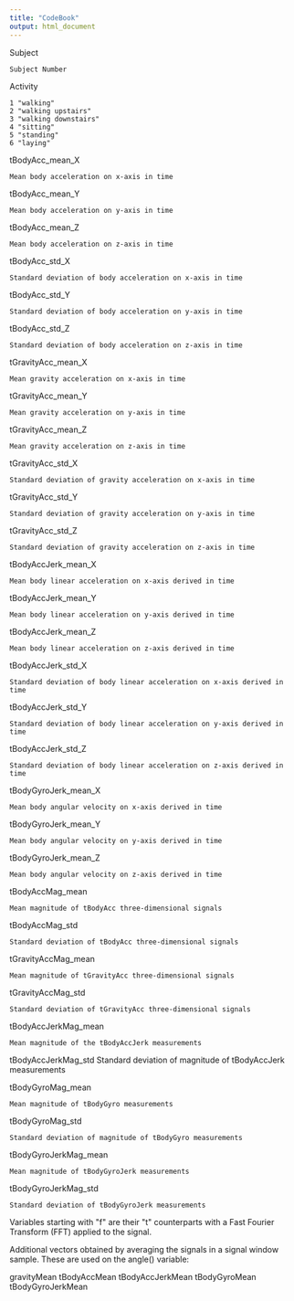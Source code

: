 ```yaml
---
title: "CodeBook"
output: html_document
---
```


Subject

    Subject Number
    
Activity

    1 "walking"
    2 "walking upstairs"
    3 "walking downstairs"
    4 "sitting"
    5 "standing"
    6 "laying"
    
tBodyAcc_mean_X

    Mean body acceleration on x-axis in time
    
tBodyAcc_mean_Y

    Mean body acceleration on y-axis in time
    
tBodyAcc_mean_Z

    Mean body acceleration on z-axis in time
    
tBodyAcc_std_X

    Standard deviation of body acceleration on x-axis in time
    
tBodyAcc_std_Y

    Standard deviation of body acceleration on y-axis in time
    
tBodyAcc_std_Z

    Standard deviation of body acceleration on z-axis in time
    
tGravityAcc_mean_X

    Mean gravity acceleration on x-axis in time
    
tGravityAcc_mean_Y

    Mean gravity acceleration on y-axis in time
    
tGravityAcc_mean_Z

    Mean gravity acceleration on z-axis in time
    
tGravityAcc_std_X

    Standard deviation of gravity acceleration on x-axis in time
    
tGravityAcc_std_Y

    Standard deviation of gravity acceleration on y-axis in time
    
tGravityAcc_std_Z

    Standard deviation of gravity acceleration on z-axis in time
    
tBodyAccJerk_mean_X

    Mean body linear acceleration on x-axis derived in time
    
tBodyAccJerk_mean_Y

    Mean body linear acceleration on y-axis derived in time
    
tBodyAccJerk_mean_Z
    
    Mean body linear acceleration on z-axis derived in time
    
tBodyAccJerk_std_X

    Standard deviation of body linear acceleration on x-axis derived in time

tBodyAccJerk_std_Y

    Standard deviation of body linear acceleration on y-axis derived in time

tBodyAccJerk_std_Z

    Standard deviation of body linear acceleration on z-axis derived in time

tBodyGyroJerk_mean_X

    Mean body angular velocity on x-axis derived in time
    
tBodyGyroJerk_mean_Y

    Mean body angular velocity on y-axis derived in time
    
tBodyGyroJerk_mean_Z

    Mean body angular velocity on z-axis derived in time
    
tBodyAccMag_mean

    Mean magnitude of tBodyAcc three-dimensional signals
    
tBodyAccMag_std
    
    Standard deviation of tBodyAcc three-dimensional signals
    
tGravityAccMag_mean

    Mean magnitude of tGravityAcc three-dimensional signals
    
tGravityAccMag_std
    
    Standard deviation of tGravityAcc three-dimensional signals

tBodyAccJerkMag_mean

    Mean magnitude of the tBodyAccJerk measurements
    
tBodyAccJerkMag_std
    Standard deviation of magnitude of tBodyAccJerk measurements
    
tBodyGyroMag_mean
    
    Mean magnitude of tBodyGyro measurements
    
tBodyGyroMag_std
    
    Standard deviation of magnitude of tBodyGyro measurements
    
tBodyGyroJerkMag_mean

    Mean magnitude of tBodyGyroJerk measurements

tBodyGyroJerkMag_std

    Standard deviation of tBodyGyroJerk measurements

Variables starting with "f" are their "t" counterparts with a Fast Fourier Transform (FFT) applied to the signal.

Additional vectors obtained by averaging the signals in a signal window sample. These are used on the angle() variable:

gravityMean
tBodyAccMean
tBodyAccJerkMean
tBodyGyroMean
tBodyGyroJerkMean

